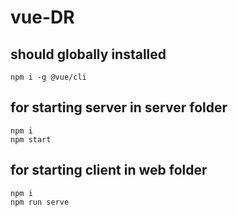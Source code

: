 # vue-DR

## should globally installed
``` 
npm i -g @vue/cli
```

## for starting server in server folder

``` 
npm i
npm start
```

## for starting client in web folder

``` 
npm i
npm run serve
```

